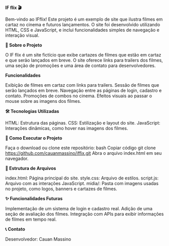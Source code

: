 **IF flix 🎬**

Bem-vindo ao IFflix! Este projeto é um exemplo de site que ilustra filmes em cartaz no cinema e futuros lançamentos. O site foi desenvolvido utilizando HTML, CSS e JavaScript, e inclui funcionalidades simples de navegação e interação visual.

**📖 Sobre o Projeto**

O IF flix é um site fictício que exibe cartazes de filmes que estão em cartaz e que serão lançados em breve. O site oferece links para trailers dos filmes, uma seção de promoções e uma área de contato para desenvolvedores.

**Funcionalidades**

Exibição de filmes em cartaz com links para trailers.
Sessão de filmes que serão lançados em breve.
Navegação entre as páginas de login, cadastro e contato.
Promoções de combos no cinema.
Efeitos visuais ao passar o mouse sobre as imagens dos filmes.

**🛠️ Tecnologias Utilizadas**

HTML: Estrutura das páginas.
CSS: Estilização e layout do site.
JavaScript: Interações dinâmicas, como hover nas imagens dos filmes.

**🚀 Como Executar o Projeto**

Faça o download ou clone este repositório:
bash
Copiar código
git clone https://github.com/cauanmassino/iffix.git
Abra o arquivo index.html em seu navegador.

**📂 Estrutura de Arquivos**

index.html: Página principal do site.
style.css: Arquivo de estilos.
script.js: Arquivo com as interações JavaScript.
midia/: Pasta com imagens usadas no projeto, como logos, banners e cartazes de filmes.

**✨ Funcionalidades Futuras**

Implementação de um sistema de login e cadastro real.
Adição de uma seção de avaliação dos filmes.
Integração com APIs para exibir informações de filmes em tempo real.

**📞 Contato**

Desenvolvedor: Cauan Massino
